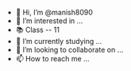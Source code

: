 - 👋 Hi, I’m @manish8090
- 👀 I’m interested in ...
- 📚 Class -- 11
- 🌱 I’m currently studying ...
- 💞️ I’m looking to collaborate on ...
- 📫 How to reach me ...

<!---
manish8090/manish8090 is a ✨ special ✨ repository because its `README.md` (this file) appears on your GitHub profile.
You can click the Preview link to take a look at your changes.
--->
